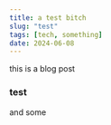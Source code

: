 ```yaml
---
title: a test bitch
slug: "test"
tags: [tech, something]
date: 2024-06-08
---
```


this is a blog post

### test

and some